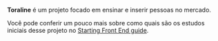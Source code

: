 **Toraline** é um projeto focado em ensinar e inserir pessoas no mercado.

Você pode conferir um pouco mais sobre como quais são os estudos iniciais desse projeto no [Starting Front End guide](https://github.com/juunegreiros/starting-front-dev-guide/tree/main).
